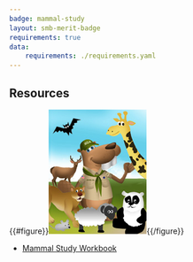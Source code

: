 ```yaml
---
badge: mammal-study
layout: smb-merit-badge
requirements: true
data:
    requirements: ./requirements.yaml
---
```


## Resources

{{#figure}}<img src="mammal-study-bucky.jpg" class="W(100%)" />{{/figure}}
* [Mammal Study Workbook](mammal-study-workbook.pdf)
